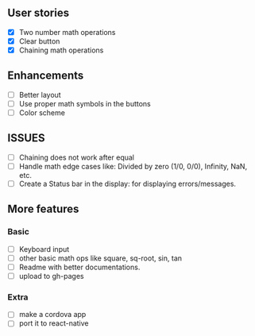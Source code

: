 ## User stories

- [x] Two number math operations
- [x] Clear button
- [x] Chaining math operations

## Enhancements

- [ ] Better layout
- [ ] Use proper math symbols in the buttons
- [ ] Color scheme

## ISSUES

- [ ] Chaining does not work after equal
- [ ] Handle math edge cases like: Divided by zero (1/0, 0/0), Infinity, NaN, etc.
- [ ] Create a Status bar in the display: for displaying errors/messages.

## More features

### Basic

- [ ] Keyboard input
- [ ] other basic math ops like square, sq-root, sin, tan
- [ ] Readme with better documentations.
- [ ] upload to gh-pages

### Extra

- [ ] make a cordova app
- [ ] port it to react-native